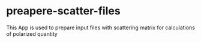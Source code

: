 # preapere-scatter-files
This App is used to prepare input files with scattering matrix for calculations of polarized quantity
